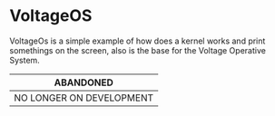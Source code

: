 # VoltageOS
VoltageOs is a simple example of how does a kernel works and print somethings on the screen, also is the base for the Voltage Operative System.

| ABANDONED|
|--------------------------|
| NO LONGER ON DEVELOPMENT |
